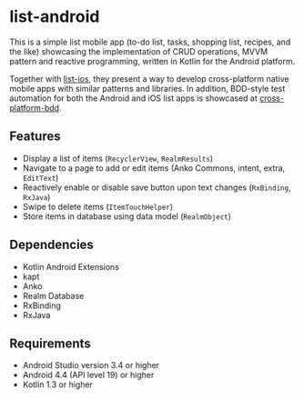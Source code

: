 # list-android
This is a simple list mobile app (to-do list, tasks, shopping list, recipes, and the like) showcasing the implementation of CRUD operations, MVVM pattern and reactive programming, written in Kotlin for the Android platform.

Together with [list-ios](https://github.com/cyliong/list-ios), they present a way to develop cross-platform native mobile apps with similar patterns and libraries. In addition, BDD-style test automation for both the Android and iOS list apps is showcased at [cross-platform-bdd](https://github.com/cyliong/cross-platform-bdd).

## Features
- Display a list of items (`RecyclerView`, `RealmResults`)
- Navigate to a page to add or edit items (Anko Commons, intent, extra, `EditText`)
- Reactively enable or disable save button upon text changes (`RxBinding`, `RxJava`)
- Swipe to delete items (`ItemTouchHelper`)
- Store items in database using data model (`RealmObject`)

## Dependencies
- Kotlin Android Extensions
- kapt
- Anko
- Realm Database
- RxBinding
- RxJava

## Requirements
- Android Studio version 3.4 or higher
- Android 4.4 (API level 19) or higher
- Kotlin 1.3 or higher